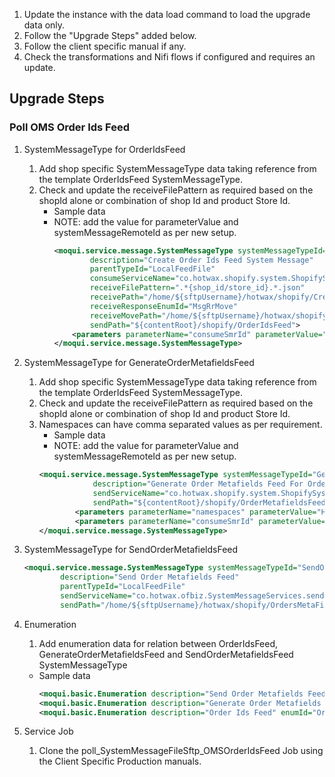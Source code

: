 1. Update the instance with the data load command to load the upgrade data only. 
2. Follow the "Upgrade Steps" added below. 
3. Follow the client specific manual if any. 
4. Check the transformations and Nifi flows if configured and requires an update.

## Upgrade Steps
### Poll OMS Order Ids Feed
1. SystemMessageType for OrderIdsFeed
   1. Add shop specific SystemMessageType data taking reference from the template OrderIdsFeed SystemMessageType.
   2. Check and update the receiveFilePattern as required based on the shopId alone or combination of shop Id and product Store Id.
      - Sample data
      - NOTE: add the value for parameterValue and systemMessageRemoteId as per new setup.
        ```xml
        <moqui.service.message.SystemMessageType systemMessageTypeId="OrderIdsFeed_{shopId_storeId}"
                description="Create Order Ids Feed System Message"
                parentTypeId="LocalFeedFile"
                consumeServiceName="co.hotwax.shopify.system.ShopifySystemMessageServices.consume#OrderIdsFeed"
                receiveFilePattern=".*{shop_id/store_id}.*.json"
                receivePath="/home/${sftpUsername}/hotwax/shopify/CreatedOrderIdsFeed"
                receiveResponseEnumId="MsgRrMove"
                receiveMovePath="/home/${sftpUsername}/hotwax/shopify/CreatedOrderIdsFeed/archive"
                sendPath="${contentRoot}/shopify/OrderIdsFeed">
            <parameters parameterName="consumeSmrId" parameterValue="{shopify_remote}" systemMessageRemoteId="{remote_sftp}"/>
        </moqui.service.message.SystemMessageType>
        ```

2. SystemMessageType for GenerateOrderMetafieldsFeed
    1. Add shop specific SystemMessageType data taking reference from the template OrderIdsFeed SystemMessageType.
    2. Check and update the receiveFilePattern as required based on the shopId alone or combination of shop Id and product Store Id.
    3. Namespaces can have comma separated values as per requirement.  
       - Sample data
       - NOTE: add the value for parameterValue and systemMessageRemoteId as per new setup.
        ```xml
        <moqui.service.message.SystemMessageType systemMessageTypeId="GenerateOrderMetafieldsFeed_{shopId_storeId}"
                    description="Generate Order Metafields Feed For Orders Feed"
                    sendServiceName="co.hotwax.shopify.system.ShopifySystemMessageServices.generate#OrderMetafieldsFeed"
                    sendPath="${contentRoot}/shopify/OrderMetafieldsFeed/OrderMetafieldsFeed-${dateTime}.json">
                <parameters parameterName="namespaces" parameterValue="HotwaxOrderDetails" systemMessageRemoteId="{shopify_remote}"/>
                <parameters parameterName="consumeSmrId" parameterValue="{remote_sftp}" systemMessageRemoteId="{shopify_remote}"/>
        </moqui.service.message.SystemMessageType>
        ```

 
3. SystemMessageType for SendOrderMetafieldsFeed
    ```xml
    <moqui.service.message.SystemMessageType systemMessageTypeId="SendOrderMetafieldsFeed"
            description="Send Order Metafields Feed"
            parentTypeId="LocalFeedFile"
            sendServiceName="co.hotwax.ofbiz.SystemMessageServices.send#SystemMessageFileSftp"
            sendPath="/home/${sftpUsername}/hotwax/shopify/OrdersMetaFieldsFeed"/>
    ```

4. Enumeration
    1. Add enumeration data for relation between OrderIdsFeed, GenerateOrderMetafieldsFeed and SendOrderMetafieldsFeed SystemMessageType
     - Sample data
        ```xml
        <moqui.basic.Enumeration description="Send Order Metafields Feed" enumId="SendOrderMetafieldsFeed" enumTypeId="ShopifyMessageTypeEnum"/>
        <moqui.basic.Enumeration description="Generate Order Metafields Feed" enumId="GenerateOrderMetafieldsFeed_{shopId_storeId}" enumTypeId="ShopifyMessageTypeEnum" relatedEnumId="SendOrderMetafieldsFeed" relatedEnumTypeId="ShopifyMessageTypeEnum"/>
        <moqui.basic.Enumeration description="Order Ids Feed" enumId="OrderIdsFeed_{shopId_storeId}" enumTypeId="ShopifyMessageTypeEnum" relatedEnumId="GenerateOrderMetafieldsFeed_{shopId_storeId}" relatedEnumTypeId="ShopifyMessageTypeEnum"/>
        ```

5. Service Job
   1. Clone the poll_SystemMessageFileSftp_OMSOrderIdsFeed Job using the Client Specific Production manuals.
